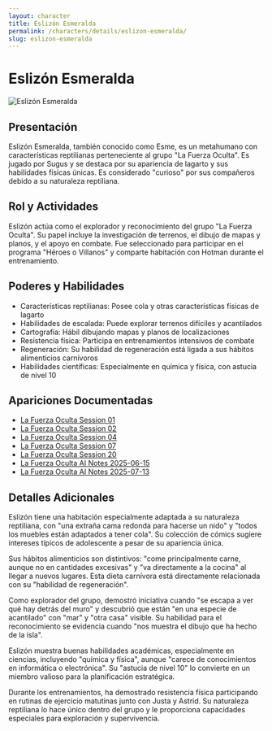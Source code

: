 ```yaml
---
layout: character
title: Eslizón Esmeralda
permalink: /characters/details/eslizon-esmeralda/
slug: eslizon-esmeralda
---
```


# Eslizón Esmeralda

<div class="character-photo">
  <img src="{{ site.baseurl }}/assets/img/characters/Eslizon%20Esmeralda.png" alt="Eslizón Esmeralda" />
</div>

## Presentación
Eslizón Esmeralda, también conocido como Esme, es un metahumano con características reptilianas perteneciente al grupo "La Fuerza Oculta". Es jugado por Sugus y se destaca por su apariencia de lagarto y sus habilidades físicas únicas. Es considerado "curioso" por sus compañeros debido a su naturaleza reptiliana.

## Rol y Actividades
Eslizón actúa como el explorador y reconocimiento del grupo "La Fuerza Oculta". Su papel incluye la investigación de terrenos, el dibujo de mapas y planos, y el apoyo en combate. Fue seleccionado para participar en el programa "Héroes o Villanos" y comparte habitación con Hotman durante el entrenamiento.

## Poderes y Habilidades
- Características reptilianas: Posee cola y otras características físicas de lagarto
- Habilidades de escalada: Puede explorar terrenos difíciles y acantilados
- Cartografía: Hábil dibujando mapas y planos de localizaciones
- Resistencia física: Participa en entrenamientos intensivos de combate
- Regeneración: Su habilidad de regeneración está ligada a sus hábitos alimenticios carnívoros
- Habilidades científicas: Especialmente en química y física, con astucia de nivel 10

## Apariciones Documentadas
- [La Fuerza Oculta Session 01](../../campaigns/la-fuerza-oculta/manual-notes/session-01.md)
- [La Fuerza Oculta Session 02](../../campaigns/la-fuerza-oculta/manual-notes/session-02.md)
- [La Fuerza Oculta Session 04](../../campaigns/la-fuerza-oculta/manual-notes/session-04.md)
- [La Fuerza Oculta Session 07](../../campaigns/la-fuerza-oculta/manual-notes/session-07.md)
- [La Fuerza Oculta Session 20](../../campaigns/la-fuerza-oculta/manual-notes/session-20.md)
- [La Fuerza Oculta AI Notes 2025-06-15](../../campaigns/la-fuerza-oculta/ai-notes/2025-06-15-gemini-notes.md)
- [La Fuerza Oculta AI Notes 2025-07-13](../../campaigns/la-fuerza-oculta/ai-notes/2025-07-13-gemini-notes.md)

## Detalles Adicionales
Eslizón tiene una habitación especialmente adaptada a su naturaleza reptiliana, con "una extraña cama redonda para hacerse un nido" y "todos los muebles están adaptados a tener cola". Su colección de cómics sugiere intereses típicos de adolescente a pesar de su apariencia única.

Sus hábitos alimenticios son distintivos: "come principalmente carne, aunque no en cantidades excesivas" y "va directamente a la cocina" al llegar a nuevos lugares. Esta dieta carnívora está directamente relacionada con su "habilidad de regeneración".

Como explorador del grupo, demostró iniciativa cuando "se escapa a ver qué hay detrás del muro" y descubrió que están "en una especie de acantilado" con "mar" y "otra casa" visible. Su habilidad para el reconocimiento se evidencia cuando "nos muestra el dibujo que ha hecho de la isla".

Eslizón muestra buenas habilidades académicas, especialmente en ciencias, incluyendo "química y física", aunque "carece de conocimientos en informática o electrónica". Su "astucia de nivel 10" lo convierte en un miembro valioso para la planificación estratégica.

Durante los entrenamientos, ha demostrado resistencia física participando en rutinas de ejercicio matutinas junto con Justa y Astrid. Su naturaleza reptiliana lo hace único dentro del grupo y le proporciona capacidades especiales para exploración y supervivencia.